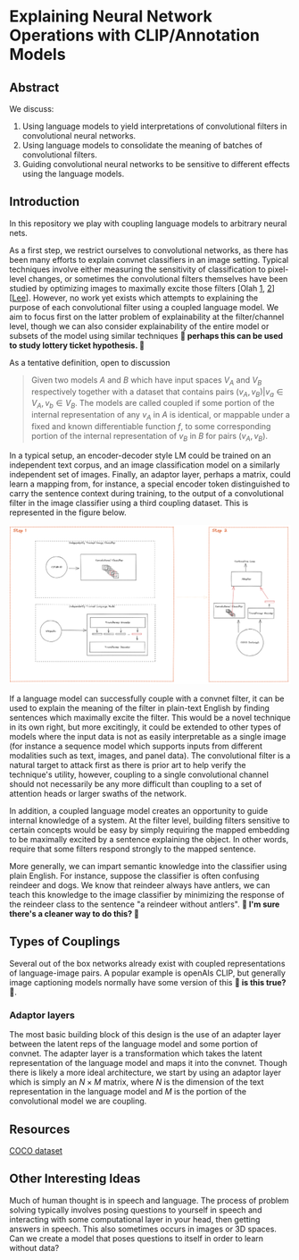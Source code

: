 # Explaining Neural Network Operations with CLIP/Annotation Models

## Abstract

We discuss:

1. Using language models to yield interpretations of convolutional filters in convolutional neural networks.
2. Using language models to consolidate the meaning of batches of convolutional filters.
3. Guiding convolutional neural networks to be sensitive to different effects using the language models.

## Introduction

In this repository we play with coupling language models to arbitrary neural nets. 

As a first step, we restrict ourselves to convolutional networks, as there has been many efforts to explain convnet classifiers in an image setting. Typical techniques involve either measuring the sensitivity of classification to pixel-level changes, or sometimes the convolutional filters themselves have been studied by optimizing images to maximally excite those filters \[Olah [1](https://ai.googleblog.com/2015/06/inceptionism-going-deeper-into-neural.html), [2](https://distill.pub/2017/feature-visualization/)\] \[[Lee](http://web.eecs.umich.edu/~honglak/icml09-ConvolutionalDeepBeliefNetworks.pdf)]. However, no work yet exists which attempts to explaining the purpose of each convolutional filter using a coupled language model. We aim to focus first on the latter problem of explainability at the filter/channel level, though we can also consider explainability of the entire model or subsets of the model using similar techniques **🧐 perhaps this can be used to study lottery ticket hypothesis. 🧐**

As a tentative definition, open to discussion

 > Given two models $A$ and $B$ which have input spaces $V_A$ and $V_B$ respectively together with a dataset that contains pairs $(v_A, v_B) \vert v_a \in V_A, v_b \in V_B$. The models are called coupled if some portion of the internal representation of any $v_A$ in $A$ is identical, or mappable under a fixed and known differentiable function $f$, to some corresponding portion of the internal representation of $v_B$ in $B$ for pairs $(v_A, v_B)$.
 
In a typical setup, an encoder-decoder style LM could be trained on an independent text corpus, and an image classification model on a similarly independent set of images. Finally, an adaptor layer, perhaps a matrix, could learn a mapping from, for instance, a special encoder token distinguished to carry the sentence context during training, to the output of a convolutional filter in the image classifier using a third coupling dataset. This is represented in the figure below.

![image info](./fig1.PNG)

If a language model can successfully couple with a convnet filter, it can be used to explain the meaning of the filter in plain-text English by finding sentences which maximally excite the filter. This would be a novel technique in its own right, but more excitingly, it could be extended to other types of models where the input data is not as easily interpretable as a single image (for instance a sequence model which supports inputs from different modalities such as text, images, and panel data). The convolutional filter is a natural target to attack first as there is prior art to help verify the technique's utility, however, coupling to a single convolutional channel should not necessarily be any more difficult than coupling to a set of attention heads or larger swaths of the network.

In addition, a coupled language model creates an opportunity to guide internal knowledge of a system. At the filter level, building filters sensitive to certain concepts would be easy by simply requiring the mapped embedding to be maximally excited by a sentence explaining the object. In other words, require that some filters respond strongly to the mapped sentence.

More generally, we can impart semantic knowledge into the classifier using plain English. For instance, suppose the classifier is often confusing reindeer and dogs. We know that reindeer always have antlers, we can teach this knowledge to the image classifier by minimizing the response of the reindeer class to the sentence "a reindeer without antlers".  **🧐 I'm sure there's a cleaner way to do this? 🧐** 


## Types of Couplings
Several out of the box networks already exist with coupled representations of language-image pairs. A popular example is openAIs CLIP, but generally image captioning models normally have some version of this **🧐 is this true? 🧐**.

### Adaptor layers

The most basic building block of this design is the use of an adapter layer between the latent reps of the language model and some portion of convnet. The adapter layer is a transformation which takes the latent representation of the language model and maps it into the convnet. Though there is likely a more ideal architecture, we start by using an adaptor layer which is simply an $N \times M$ matrix, where $N$ is the dimension of the text representation in the language model and $M$ is the portion of the convolutional model we are coupling.

## Resources
[COCO dataset](https://cocodataset.org/#home) 

## Other Interesting Ideas

Much of human thought is in speech and language. The process of problem solving typically involves posing questions to yourself in speech and interacting with some computational layer in your head, then getting answers in speech. This also sometimes occurs in images or 3D spaces. Can we create a model that poses questions to itself in order to learn without data?
